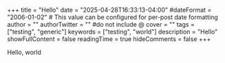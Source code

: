 +++
title = "Hello"
date = "2025-04-28T16:33:13-04:00"
#dateFormat = "2006-01-02" # This value can be configured for per-post date formatting
author = ""
authorTwitter = "" #do not include @
cover = ""
tags = ["testing", "generic"]
keywords = ["testing", "world"]
description = "Hello"
showFullContent = false
readingTime = true
hideComments = false
+++


Hello, world
